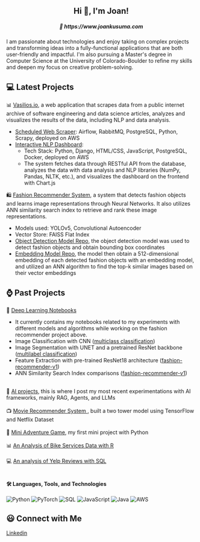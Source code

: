 <h2 align="center">Hi 👋, I'm Joan!</h2>
<h5 align="center">📝 https://www.joankusuma.com </h5>

I am passionate about technologies and enjoy taking on complex projects and transforming ideas into a fully-functional applications that are both user-friendly and impactful. I'm also pursuing a Master's degree in Computer Science at the University of Colorado-Boulder to refine my skills and deepen my focus on creative problem-solving.

## 💻 Latest Projects

📊 <a href="https://vasilios.io">Vasilios.io</a>, a web application that scrapes data from a public internet archive of software engineering and data science articles, analyzes and visualizes the results of the data, including NLP and data analysis.
* <a href="https://github.com/eyereece/airflow-dag-postgres-aws">Scheduled Web Scraper</a>: Airflow, RabbitMQ, PostgreSQL, Python, Scrapy, deployed on AWS
* <a href="https://github.com/eyereece/nlp-text-mining-dashboard">Interactive NLP Dashboard</a>:
  - Tech Stack: Python, Django, HTML/CSS, JavaScript, PostgreSQL, Docker, deployed on AWS
  - The system fetches data through RESTful API from the database, analyzes the data with data analysis and NLP libraries (NumPy, Pandas, NLTK, etc.), and visualizes the dashboard on the frontend with Chart.js

🛍️ <a href="https://github.com/eyereece/fashion-recommender-cv">Fashion Recommender System</a>, a system that detects fashion objects and learns image representations through Neural Networks. It also utilizes ANN similarity search index to retrieve and rank these image representations.
* Models used: YOLOv5, Convolutional Autoencoder
* Vector Store: FAISS Flat Index
* <a href="https://github.com/eyereece/yolo-object-detection-fashion">Object Detection Model Repo</a>, the object detection model was used to detect fashion objects and obtain bounding box coordinates
* <a href="https://github.com/eyereece/visual-search-with-image-embedding">Embedding Model Repo</a>, the model then obtain a 512-dimensional embedding of each detected fashion objects with an embedding model, and utilized an ANN algorithm to find the top-k similar images based on their vector embeddings


## ⌚️ Past Projects
📑  <a href="https://github.com/eyereece/deep-learning-notebooks/tree/main">Deep Learning Notebooks</a>
* It currently contains my notebooks related to my experiments with different models and algorithms while working on the fashion recommender project above.
* Image Classification with CNN (<a href="https://github.com/eyereece/deep-learning-notebooks/tree/main/multiclass-fashion-image-classification">multiclass classification</a>)
* Image Segmentation with UNET and a pretrained ResNet backbone (<a href="https://github.com/eyereece/deep-learning-notebooks/blob/main/multilabel_image_segmentation/unet-segmentation-1.ipynb">multilabel classification</a>)
* Feature Extraction with pre-trained ResNet18 architecture (<a href="https://github.com/eyereece/deep-learning-notebooks/tree/main/fashion-recommender-v1">fashion-recommender-v1</a>)
* ANN Similarity Search Index comparisons (<a href="https://github.com/eyereece/deep-learning-notebooks/tree/main/fashion-recommender-v1">fashion-recommender-v1</a>)

<br>🤖 <a href="https://github.com/eyereece/ai-projects/">AI projects</a>, this is where I post my most recent experimentations with AI frameworks, mainly RAG, Agents, and LLMs</br>
<br>📺 <a href="https://github.com/eyereece/movie-recommenders-with-tensorflow">Movie Recommender System </a>, built a two tower model using TensorFlow and Netflix Dataset</br>
<br>🐉 <a href="https://github.com/eyereece/cs50p-python-project">Mini Adventure Game</a>, my first mini project with Python</br>
<br>📊 <a href="https://github.com/eyereece/google-data-analytics-capstone-1">An Analysis of Bike Services Data with R</a></br>
<br>💻 <a href="https://github.com/eyereece/coursera-sql-for-data-science">An analysis of Yelp Reviews with SQL</a></br>
<br>

#### 🛠️ Languages, Tools, and Technologies
![Python](https://img.shields.io/badge/-Python-000?&logo=Python)
![PyTorch](https://img.shields.io/badge/-PyTorch-000?&logo=PyTorch)
![SQL](https://img.shields.io/badge/-SQL-000?&logo=MySQL)
![JavaScript](https://camo.githubusercontent.com/4782548a65fa3624ecac7ad20f5041fe79a2db457a6608a27c73b948b78cfd4e/68747470733a2f2f696d672e736869656c64732e696f2f62616467652f4a6176615363726970742d626c61636b3f6c6f676f3d6a61766173637269707426616d703b7374796c653d706c6173746963)
![Java](https://img.shields.io/badge/Java-ED8B00?style=for-the-badge&logo=openjdk&logoColor=white)
![AWS](https://camo.githubusercontent.com/3816e23541c86b325eb15dd82ea48c288d100917df244d67c8a7d08303d100d7/68747470733a2f2f696d672e736869656c64732e696f2f62616467652f4157532d626c61636b3f6c6f676f3d616d617a6f6e2d61777326616d703b7374796c653d706c6173746963)

## 😃 Connect with Me

<a href="www.linkedin.com/in/joan-kusuma">Linkedin</a>

<!--
**eyereece/eyereece** is a ✨ _special_ ✨ repository because its `README.md` (this file) appears on your GitHub profile.

Here are some ideas to get you started:

- 🔭 I’m currently working on ...
- 🌱 I’m currently learning ...
- 👯 🐉🐉I’m looking to collaborate on ...
- 🤔 I’m looking for help with ...
- 💬 Ask me about ...
- 📫 How to reach me: ...
- 😄 Pronouns: ...
- ⚡ Fun fact: ...
-->
